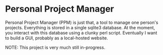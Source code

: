 # Personal Project Manager

Personal Project Manager (PPM) is just that, a tool to manage one person's projects. Everything is stored in a single sqlite3 database. At the moment, you interact with this database using a clunky perl script. Eventually I want to build a GUI, probably as a local-hosted website.

NOTE: This project is very much still in-progress.
